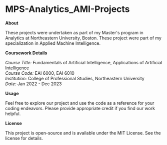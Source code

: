 # MPS-Analytics_AMI-Projects

**About**

These projects were undertaken as part of my Master's program in Analytics at Northeastern University, Boston. These project were part of my specialization in Applied Machine Intelligence. 

**Coursework Details**  

*Course Title:* Fundamentals of Artificial Intelligence, Applications of Artificial Intelligence<br>
*Course Code:* EAI 6000, EAI 6010<br>
*Institution:* College of Professional Studies, Northeastern University<br>
*Date:* Jan 2022 - Dec 2023

**Usage**  

Feel free to explore our project and use the code as a reference for your coding endeavors. Please provide appropriate credit if you find our work helpful.  
  
**License**  

This project is open-source and is available under the MIT License. See the license for details.
